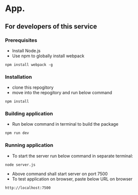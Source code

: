 # App. #

## **For developers of this service**

### Prerequisites ###

* Install Node.js
* Use npm to globally install webpack
```
npm install webpack -g
```
### Installation ###

* clone this repogitory
* move into the repogitory and run below command
```
npm install
```

### Building application ###
* Run below command in terminal to build the package
```
npm run dev
```

### Running application ###
* To start the server run below command in separate terminal:
```
node server.js
```
* Above command shall start server on port 7500
* To test application on browser, paste below URL on browser

```
http://localhost:7500
```